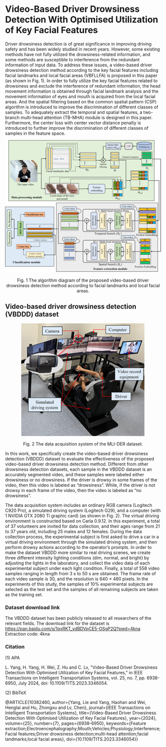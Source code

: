 Video-Based Driver Drowsiness Detection With Optimised Utilization of Key Facial Features
====

Driver drowsiness detection is of great significance  in improving driving safety and has been widely studied in recent  years.  However, some existing methods have not fully utilized  the drowsiness-related information, and some methods are susceptible  to interference from the redundant information of input  data.  To address these issues, a video-based driver drowsiness  detection method according to the key facial features including  facial landmarks and local facial areas (VBFLLFA) is proposed  in this paper (as shown in Fig. 1).  In order to fully utilize the key facial features  related to drowsiness and exclude the interference of redundant  information, the head movement information is obtained through  facial landmark analysis and the movement information of eyes  and mouth is acquired from the local facial areas.  And the  spatial filtering based on the common spatial pattern (CSP)  algorithm is introduced to improve the discrimination of different  classes of samples.  To adequately extract the temporal and spatial  features, a two-branch multi-head attention (TB-MHA) module  is designed in this paper.  Furthermore, the center loss with center  vector distance penalty is introduced to further improve the  discrimination of different classes of samples in the feature space.

<div align="center">

<img src="https://github.com/Baiyang9886/Video-based-driver-drowsiness-detection/blob/main/framework.jpg" width="1000px">

Fig. 1 The algorithm diagram of the proposed video-based driver drowsiness detection method according to facial landmarks and local facial areas.  

</div>


Video-based driver drowsiness detection (VBDDD) dataset
-------

<div align="center">

<img src="https://github.com/Baiyang9886/Video-based-driver-drowsiness-detection/blob/main/data-recording.jpg" width="400px">

Fig. 2 The data acquisition system of the MLI-DER dataset.  

</div>

In this work, we specifically create the  video-based driver drowsiness detection (VBDDD) dataset to  evaluate the effectiveness of the proposed video-based driver  drowsiness detection method.  Different from other drowsiness  detection datasets, each sample in the VBDDD dataset is an  accurately segmented video, and these samples were labeled  either drowsiness or no drowsiness.  If the driver is drowsy  in some frames of the video, then this video is labeled as “drowsiness”.  While, if the driver is not drowsy in each frame  of the video, then the video is labeled as “no drowsiness”.  

The data acquisition system includes an ordinary RGB camera (Logitech C920 Pro), a simulated driving system (Logitech G29), and a computer (with 1 NVIDIA GTX 2080 Ti graphic  card) (as shown in Fig. 2). The virtual driving environment is  constructed based on Carla 0.9.12.  In this experiment, a total  of 37 volunteers are invited for data collection, and their  ages range from 21 to 37 years old, including 25 males and 
12 females.  During the data collection process, the experimental  subject is first asked to drive a car in a virtual driving  environment through the simulated driving system, and then  perform drowsy actions according to the operator’s prompts.  In order to make the dataset VBDDD more similar to real  driving scenes, we create three different intensity lighting  conditions (dim, normal, and bright) by adjusting the lights in  the laboratory, and collect the video data of each experimental  subject under each light condition.  Finally, a total of 558 video  samples ranging in length from 3 s to 50 s are obtained.  The  frame rate of each video sample is 30, and the resolution is 640 × 480 pixels.  In the experiments of this study, the samples  of 10% experimental subjects are selected as the test set and  the samples of all remaining subjects are taken as the training  set.

### Dataset download link
The VBDDD dataset has been publicly released to all researchers of the relevant fields. The download link for the dataset is 
https://pan.baidu.com/s/1qxRKT_ydBDVpCE5-OSgP2Q?pwd=4kna
Extraction code: 4kna

### Citation
(1) APA

L. Yang, H. Yang, H. Wei, Z. Hu and C. Lv, "Video-Based Driver Drowsiness Detection With Optimised Utilization of Key Facial Features," in IEEE Transactions on Intelligent Transportation Systems, vol. 25, no. 7, pp. 6938-6950, July 2024, doi: 10.1109/TITS.2023.3346054.

(2) BibTeX

@ARTICLE{10382460,
  author={Yang, Lie and Yang, Haohan and Wei, Henglai and Hu, Zhongxu and Lv, Chen},
  journal={IEEE Transactions on Intelligent Transportation Systems}, 
  title={Video-Based Driver Drowsiness Detection With Optimised Utilization of Key Facial Features}, 
  year={2024},
  volume={25},
  number={7},
  pages={6938-6950},
  keywords={Feature extraction;Electroencephalography;Mouth;Vehicles;Physiology;Interference;Facial features;Driver drowsiness detection;multi-head attention;facial landmarks;local facial areas},
  doi={10.1109/TITS.2023.3346054}}

